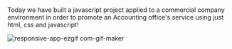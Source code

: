 # 
Today we have built a javascript project applied to a commercial company environment in order to promote an Accounting office's service using just html, css and javascript!

![responsive-app-ezgif com-gif-maker](https://user-images.githubusercontent.com/85713266/228049062-4283837b-1d83-49f7-82a2-2f9d811e466d.gif)
